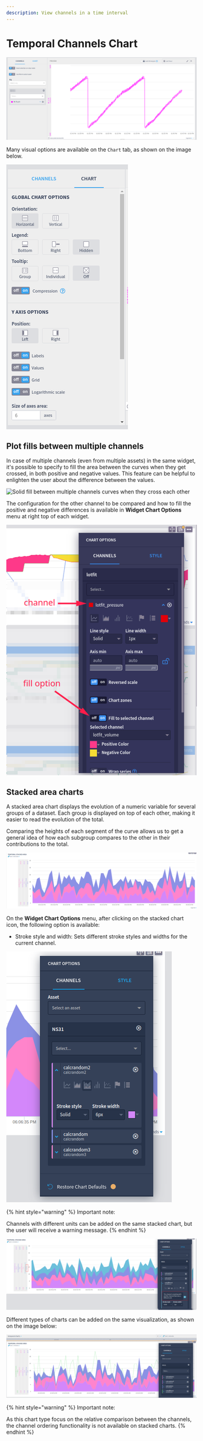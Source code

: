 ```yaml
---
description: View channels in a time interval
---
```


# Temporal Channels Chart

![Example of a temporal chart](<../../../.gitbook/assets/image (62).png>)

Many visual options are available on the `Chart` tab, as shown on the image below.

![Example of chart configuration](<../../../.gitbook/assets/image (363).png>)

## Plot fills between multiple channels

In case of multiple channels (even from multiple assets) in the same widget, it's possible to specify to fill the area between the curves when they get crossed, in both positive and negative values. This feature can be helpful to enlighten the user about the difference between the values.

![Solid fill between multiple channels curves when they cross each other](https://gblobscdn.gitbook.com/assets%2F-Lno5CP\_Y4IUtBWLlJZl%2F-MhaV1fVYUIkDpTv0uqa%2F-MhaYyG42cSMX\_0Ny\_we%2Fimage.png?alt=media\&token=97fdcf6c-465f-40ac-b8ff-243fa2629a59)

The configuration for the other channel to be compared and how to fill the positive and negative differences is available in **Widget Chart Options** menu at right top of each widget.

![](<../../../.gitbook/assets/image (407).png>)

## Stacked area charts

A stacked area chart displays the evolution of a numeric variable for several groups of a dataset. Each group is displayed on top of each other, making it easier to read the evolution of the total.

Comparing the heights of each segment of the curve allows us to get a general idea of how each subgroup compares to the other in their contributions to the total.

![Example of a stacked area chart](<../../../.gitbook/assets/image (261).png>)

On the **Widget Chart Options** menu, after clicking on the stacked chart icon, the following option is available:

* Stroke style and width: Sets different stroke styles and widths for the current channel.

![Chart type option menu](<../../../.gitbook/assets/image (70).png>)

{% hint style="warning" %}
Important note:

Channels with different units can be added on the same stacked chart, but the user will receive a warning message.
{% endhint %}

![Warning message](<../../../.gitbook/assets/image (345).png>)

Different types of charts can be added on the same visualization, as shown on the image below:

![Stacked charts + line chart](<../../../.gitbook/assets/image (286).png>)

{% hint style="warning" %}
Important note:

As this chart type focus on the relative comparison between the channels, the channel ordering functionality is not available on stacked charts.
{% endhint %}
